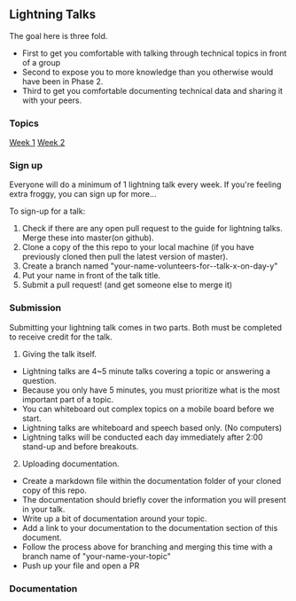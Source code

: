 ## Lightning Talks

The goal here is three fold.
- First to get you comfortable with talking through technical topics in front of a group
- Second to expose you to more knowledge than you otherwise would have been in Phase 2.
- Third to get you comfortable documenting technical data and sharing it with your peers.

### Topics

[Week 1](1-week.md)
[Week 2](2-week.md)

### Sign up

Everyone will do a minimum of 1 lightning talk every week. If you're feeling extra froggy, you can sign up for more...

To sign-up for a talk:

1. Check if there are any open pull request to the guide for lightning talks.
Merge these into master(on github).
2. Clone a copy of the this repo to your local machine (if you have previously
cloned then pull the latest version of master).
3. Create a branch named "your-name-volunteers-for--talk-x-on-day-y"
4. Put your name in front of the talk title.
5. Submit a pull request!  (and get someone else to merge it)

### Submission

Submitting your lightning talk comes in two parts. Both must be completed to receive credit for the talk.

1. Giving the talk itself.

- Lightning talks are 4~5 minute talks covering a topic or answering a question.
- Because you only have 5 minutes, you must prioritize what is the most important part of a topic.
- You can whiteboard out complex topics on a mobile board before we start.
- Lightning talks are whiteboard and speech based only. (No computers)
- Lightning talks will be conducted each day immediately after 2:00 stand-up and before breakouts.

2. Uploading documentation.

- Create a markdown file within the documentation folder of your cloned copy of this repo.
- The documentation should briefly cover the information you will present in your talk.
- Write up a bit of documentation around your topic.
- Add a link to your documentation to the documentation section of this document.
- Follow the process above for branching and merging this time with a branch name of "your-name-your-topic"
- Push up your file and open a PR


### Documentation
